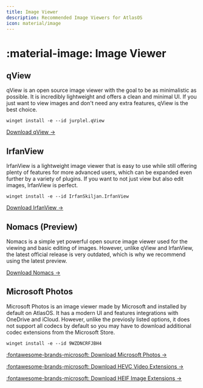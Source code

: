 ```yaml
---
title: Image Viewer
description: Recommended Image Viewers for AtlasOS
icon: material/image
---
```


# :material-image: Image Viewer

## qView

qView is an open source image viewer with the goal to be as minimalistic as possible. It is incredibly lightweight and offers a clean and minimal UI. If you just want to view images and don't need any extra features, qView is the best choice.

`winget install -e --id jurplel.qView`

[Download qView ->](https://interversehq.com/qview/download/)

## IrfanView

IrfanView is a lightweight image viewer that is easy to use while still offering plenty of features for more advanced users, which can be expanded even further by a variety of plugins. If you want to not just view but also edit images, IrfanView is perfect.

`winget install -e --id IrfanSkiljan.IrfanView`

[Download IrfanView ->](https://www.irfanview.com/64bit.htm)

## Nomacs (Preview)

Nomacs is a simple yet powerful open source image viewer used for the viewing and basic editing of images. However, unlike qView and IrfanView, the latest official release is very outdated, which is why we recommend using the latest preview.

[Download Nomacs ->](https://github.com/nomacs/nomacs/releases/)

## Microsoft Photos

Microsoft Photos is an image viewer made by Microsoft and installed by default on AtlasOS. It has a modern UI and features integrations with OneDrive and iCloud. However, unlike the previosly listed options, it does not support all codecs by default so you may have to download additional codec extensions from the Microsoft Store.

`winget install -e --id 9WZDNCRFJBH4`

[:fontawesome-brands-microsoft: Download Microsoft Photos ->](ms-windows-store://pdp/?ProductId=9WZDNCRFJBH4)

[:fontawesome-brands-microsoft: Download HEVC Video Extensions ->](ms-windows-store://pdp/?ProductId=9NMZLZ57R3T7)

[:fontawesome-brands-microsoft: Download HEIF Image Extensions ->](ms-windows-store://pdp/?ProductId=9PMMSR1CGPWG)
